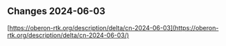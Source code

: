## Changes 2024-06-03

[https://oberon-rtk.org/description/delta/cn-2024-06-03](https://oberon-rtk.org/description/delta/cn-2024-06-03/)
